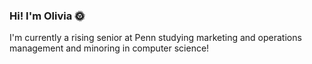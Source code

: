 ### Hi! I'm Olivia 🌞

I'm currently a rising senior at Penn studying marketing and operations management and minoring in computer science! 


